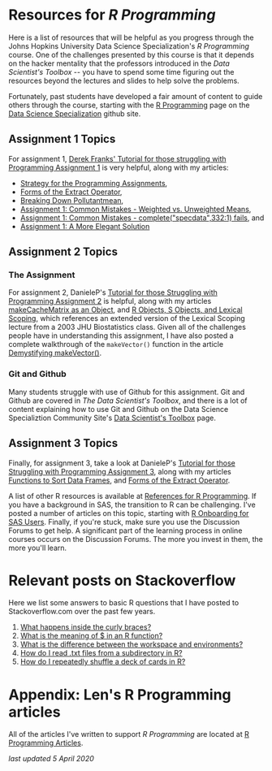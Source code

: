 # Resources for *R Programming*

Here is a list of resources that will be helpful as you progress through the Johns Hopkins University Data Science Specialization's *R Programming* course. One of the challenges presented by this course is that it depends on the hacker mentality that the professors introduced in the *Data Scientist's Toolbox* -- you have to spend some time figuring out the resources beyond the lectures and slides to help solve the problems.

Fortunately, past students have developed a fair amount of content to guide others through the course, starting with the [R Programming](http://datasciencespecialization.github.io/rprog/) page on the [Data Science Specialization](http://datasciencespecialization.github.io/) github site.

## Assignment 1 Topics

For assignment 1, [Derek Franks' Tutorial for those struggling with Programming Assignment 1](https://github.com/derekfranks/practice_assignment) is very helpful, along with my articles:
* [Strategy for the Programming Assignments](http://bit.ly/2ddFh9A), 
* [Forms of the Extract Operator](http://bit.ly/2bzLYTL),  
* [Breaking Down Pollutantmean](http://bit.ly/2cHyiCl), 
* [Assignment 1: Common Mistakes - Weighted vs. Unweighted Means](http://bit.ly/2cA0fSh), 
* [Assignment 1: Common Mistakes - complete("specdata",332:1) fails](http://bit.ly/2uSLhui), and 
* [Assignment 1: A More Elegant Solution](http://bit.ly/2kwBBlK) 


## Assignment 2 Topics

### The Assignment

For assignment 2, DanieleP's [Tutorial for those Struggling with Programming Assignment 2](https://github.com/DanieleP/PA2-clarifying_instructions) is helpful, along with my articles [makeCacheMatrix as an Object](http://bit.ly/2byUe4e), and [R Objects, S Objects, and Lexical Scoping](http://bit.ly/2dtOSXi), which references an extended version of the Lexical Scoping lecture from a 2003 JHU Biostatistics class. Given all of the challenges people have in understanding this assignment, I have also posted a complete walkthrough of the <code>makeVector()</code> function in the article [Demystifying makeVector()](http://bit.ly/2bTXXfq).

### Git and Github

Many students struggle with use of Github for this assignment. Git and Github are covered in *The Data Scientist's Toolbox*, and there is a lot of content explaining how to use Git and Github on the Data Science Specializtion Community Site's [Data Scientist's Toolbox](http://bit.ly/2c9FGMa) page. 

## Assignment 3 Topics

Finally, for assignment 3, take a look at DanieleP's [Tutorial for those Struggling with Programming Assignment 3](https://github.com/DanieleP/PA3-tutorial), along with my articles [Functions to Sort Data Frames](http://bit.ly/2dxItzw), and [Forms of the Extract Operator](http://bit.ly/2bzLYTL).

A list of other R resources is available at [References for R Programming](http://bit.ly/2b8AxhF). If you have a background in SAS, the transition to R can be challenging. I've posted a number of articles on this topic, starting with [R Onboarding for SAS Users](http://bit.ly/2dr7yum). Finally, if you're stuck, make sure you use the Discussion Forums to get help. A significant part of the learning process in online courses occurs on the Discussion Forums. The more you invest in them, the more you'll learn.

# Relevant posts on Stackoverflow

Here we list some answers to basic R questions that I have posted to Stackoverflow.com over the past few years.

1. [What happens inside the curly braces?](https://bit.ly/2UK6o28)
2. [What is the meaning of $ in an R function?](https://bit.ly/2V1K7M5)
3. [What is the difference between the workspace and environments?](https://bit.ly/3e0ar1Y)
4. [How do I read .txt files from a subdirectory in R?](https://bit.ly/39F2viZ)
5. [How do I repeatedly shuffle a deck of cards in R?](https://bit.ly/3aMNn4z)

# Appendix: Len's R Programming articles

All of the articles I've written to support *R Programming* are located at [R Programming Articles](http://bit.ly/2nRyKsf).

*last updated 5 April 2020*